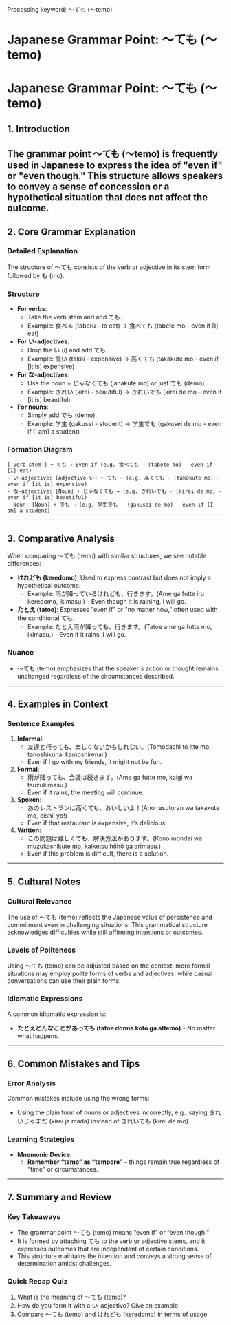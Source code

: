 Processing keyword: ～ても (〜temo)
# Japanese Grammar Point: ～ても (〜temo)
# Japanese Grammar Point: ～ても (〜temo)
## 1. Introduction
The grammar point ～ても (〜temo) is frequently used in Japanese to express the idea of "even if" or "even though." This structure allows speakers to convey a sense of concession or a hypothetical situation that does not affect the outcome.
---
## 2. Core Grammar Explanation
### Detailed Explanation
The structure of ～ても consists of the verb or adjective in its stem form followed by も (mo). 
### Structure
- **For verbs**: 
  - Take the verb stem and add ても.
  - Example: 食べる (taberu - to eat) → 食べても (tabete mo - even if [I] eat)
- **For い-adjectives**:
  - Drop the い (i) and add ても.
  - Example: 高い (takai - expensive) → 高くても (takakute mo - even if [it is] expensive)
- **For な-adjectives**:
  - Use the noun + じゃなくても (janakute mo) or just でも (demo).
  - Example: きれい (kirei - beautiful) → きれいでも (kirei de mo - even if [it is] beautiful)
- **For nouns**:
  - Simply add でも (demo).
  - Example: 学生 (gakusei - student) → 学生でも (gakusei de mo - even if [I am] a student)
### Formation Diagram
```
[-verb stem-] + ても → Even if (e.g. 食べても - (tabete mo) - even if [I] eat)
- い-adjective: [Adjective-い] + ても → (e.g. 高くても - (takakute mo) - even if [it is] expensive)
- な-adjective: [Noun] + じゃなくても → (e.g. きれいでも - (kirei de mo) - even if [it is] beautiful)
- Noun: [Noun] + でも → (e.g. 学生でも - (gakusei de mo) - even if [I am] a student)
```
---
## 3. Comparative Analysis
When comparing ～ても (temo) with similar structures, we see notable differences:
- **けれども (keredomo)**: Used to express contrast but does not imply a hypothetical outcome. 
  - Example: 雨が降っているけれども、行きます。(Ame ga futte iru keredomo, ikimasu.) - Even though it is raining, I will go.
- **たとえ (tatoe)**: Expresses "even if" or "no matter how," often used with the conditional ても.
  - Example: たとえ雨が降っても、行きます。(Tatoe ame ga futte mo, ikimasu.) - Even if it rains, I will go.
### Nuance
- ～ても (temo) emphasizes that the speaker's action or thought remains unchanged regardless of the circumstances described.
---
## 4. Examples in Context
### Sentence Examples
1. **Informal**: 
   - 友達と行っても、楽しくないかもしれない。(Tomodachi to itte mo, tanoshikunai kamoshirenai.)
   - Even if I go with my friends, it might not be fun.
2. **Formal**: 
   - 雨が降っても、会議は続きます。(Ame ga futte mo, kaigi wa tsuzukimasu.)
   - Even if it rains, the meeting will continue.
3. **Spoken**: 
   - あのレストランは高くても、おいしいよ！(Ano resutoran wa takakute mo, oishii yo!)
   - Even if that restaurant is expensive, it’s delicious!
4. **Written**: 
   - この問題は難しくても、解決方法があります。(Kono mondai wa muzukashikute mo, kaiketsu hōhō ga arimasu.)
   - Even if this problem is difficult, there is a solution.
---
## 5. Cultural Notes
### Cultural Relevance
The use of ～ても (temo) reflects the Japanese value of persistence and commitment even in challenging situations. This grammatical structure acknowledges difficulties while still affirming intentions or outcomes.
### Levels of Politeness
Using ～ても (temo) can be adjusted based on the context: more formal situations may employ polite forms of verbs and adjectives, while casual conversations can use their plain forms.
### Idiomatic Expressions
A common idiomatic expression is:
- **たとえどんなことがあっても (tatoe donna koto ga attemo)** - No matter what happens.
---
## 6. Common Mistakes and Tips
### Error Analysis
Common mistakes include using the wrong forms:
- Using the plain form of nouns or adjectives incorrectly, e.g., saying きれいじゃまだ (kirei ja mada) instead of きれいでも (kirei de mo).
### Learning Strategies
- **Mnemonic Device**: 
  - **Remember “temo” as “tempore”** - things remain true regardless of "time" or circumstances.
---
## 7. Summary and Review
### Key Takeaways
- The grammar point ～ても (temo) means “even if” or “even though.”
- It is formed by attaching ても to the verb or adjective stems, and it expresses outcomes that are independent of certain conditions.
- This structure maintains the intention and conveys a strong sense of determination amidst challenges.
### Quick Recap Quiz
1. What is the meaning of ～ても (temo)?
2. How do you form it with a い-adjective? Give an example.
3. Compare ～ても (temo) and けれども (keredomo) in terms of usage.
